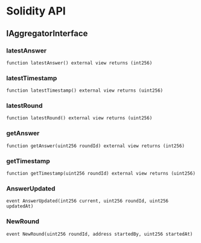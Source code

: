 # Solidity API

## IAggregatorInterface

### latestAnswer

```solidity
function latestAnswer() external view returns (int256)
```

### latestTimestamp

```solidity
function latestTimestamp() external view returns (uint256)
```

### latestRound

```solidity
function latestRound() external view returns (uint256)
```

### getAnswer

```solidity
function getAnswer(uint256 roundId) external view returns (int256)
```

### getTimestamp

```solidity
function getTimestamp(uint256 roundId) external view returns (uint256)
```

### AnswerUpdated

```solidity
event AnswerUpdated(int256 current, uint256 roundId, uint256 updatedAt)
```

### NewRound

```solidity
event NewRound(uint256 roundId, address startedBy, uint256 startedAt)
```

